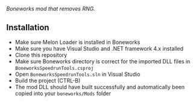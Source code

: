 *Boneworks mod that removes RNG.*

## Installation

- Make sure Melon Loader is installed in Boneworks
- Make sure you have Visual Studio and .NET framework 4.x installed
- Clone this repository
- Make sure Boneworks directory is correct for the imported DLL files in `BoneworksSpeedrunTools.csproj`
- Open `BoneworksSpeedrunTools.sln` in Visual Studio
- Build the project (CTRL-B)
- The mod DLL should have built successfully and automatically been copied into your `boneworks/Mods` folder
